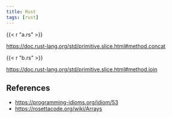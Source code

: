 ```yaml
---
title: Rust
tags: [rust]
---
```


{{< r "a.rs" >}}

<https://doc.rust-lang.org/std/primitive.slice.html#method.concat>

{{< r "b.rs" >}}

<https://doc.rust-lang.org/std/primitive.slice.html#method.join>

## References

- <https://programming-idioms.org/idiom/53>
- <https://rosettacode.org/wiki/Arrays>
